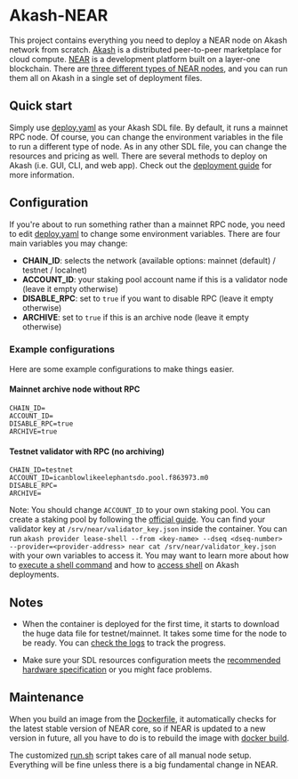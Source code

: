 # Akash-NEAR
This project contains everything you need to deploy a NEAR node on Akash network
from scratch. [Akash](https://akash.network/) is a distributed peer-to-peer
marketplace for cloud compute. [NEAR](https://near.org/) is a development
platform built on a layer-one blockchain. There are
[three different types of NEAR nodes](https://docs.near.org/docs/develop/node/intro/node-types),
and you can run them all on Akash in a single set of deployment files.

## Quick start
Simply use [deploy.yaml](deploy.yaml) as your Akash SDL file. By default, it
runs a mainnet RPC node. Of course, you can change the environment variables 
in the file to run a different type of node. As in any other SDL file, you
can change the resources and pricing as well. There are several methods to
deploy on Akash (i.e. GUI, CLI, and web app). Check out the
[deployment guide](https://docs.akash.network/guides) for more information.

## Configuration
If you're about to run something rather than a mainnet RPC node, you need to
edit [deploy.yaml](deploy.yaml) to change some environment variables. There
are four main variables you may change:

* **CHAIN_ID**: selects the network (available options: mainnet (default) /
  testnet / localnet)
* **ACCOUNT_ID**: your staking pool account name if this is a validator node
  (leave it empty otherwise)
* **DISABLE_RPC**: set to `true` if you want to disable RPC (leave it empty
  otherwise)
* **ARCHIVE**: set to `true` if this is an archive node (leave it empty
  otherwise)
  
### Example configurations

Here are some example configurations to make things easier.

#### Mainnet archive node without RPC

```
CHAIN_ID=
ACCOUNT_ID=
DISABLE_RPC=true
ARCHIVE=true
```

#### Testnet validator with RPC (no archiving)

```
CHAIN_ID=testnet
ACCOUNT_ID=icanblowlikeelephantsdo.pool.f863973.m0
DISABLE_RPC=
ARCHIVE=
```

Note: You should change `ACCOUNT_ID` to your own staking pool. You can create
a staking pool by following the
[official guide](https://wiki.near.org/network/validator-guides/running-a-validator#deploy-the-staking-pool).
You can find your validator key at `/srv/near/validator_key.json` inside the
container. You can run
`akash provider lease-shell --from <key-name> --dseq <dseq-number> --provider=<provider-address> near cat /srv/near/validator_key.json`
with your own variables to access it. You may want to learn more about how to
[execute a shell command](https://akash.network/docs/network-features/deployment-shell-access/#remote-shell-command-execution)
and how to
[access shell](https://akash.network/docs/network-features/deployment-shell-access/#access-the-deployment-shell-cli)
on Akash deployments.

## Notes
* When the container is deployed for the first time, it starts to download
the huge data file for testnet/mainnet. It takes some time for the node to
be ready. You can [check the logs](https://docs.akash.network/guides/cli/part-10.-send-the-manifest#view-your-logs)
to track the progress.
  
* Make sure your SDL resources configuration meets the
[recommended hardware specification](https://docs.near.org/docs/develop/node/validator/hardware#recommended-hardware-specifications)
or you might face problems.

## Maintenance
When you build an image from the [Dockerfile](Dockerfile), it automatically
checks for the latest stable version of NEAR core, so if NEAR is updated to
a new version in future, all you have to do is to rebuild the image with
[docker build](https://docs.docker.com/engine/reference/commandline/build/).

The customized [run.sh](run.sh) script takes care of all manual node setup.
Everything will be fine unless there is a big fundamental change in NEAR.
